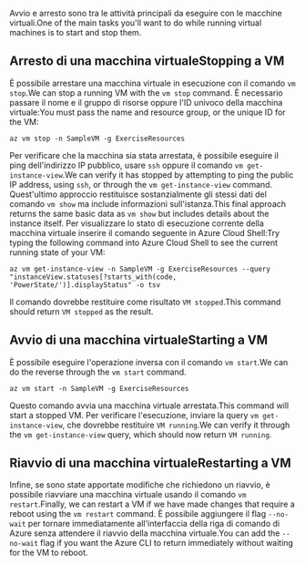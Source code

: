 <span data-ttu-id="6ffe9-101">Avvio e arresto sono tra le attività principali da eseguire con le macchine virtuali.</span><span class="sxs-lookup"><span data-stu-id="6ffe9-101">One of the main tasks you'll want to do while running virtual machines is to start and stop them.</span></span>

## <a name="stopping-a-vm"></a><span data-ttu-id="6ffe9-102">Arresto di una macchina virtuale</span><span class="sxs-lookup"><span data-stu-id="6ffe9-102">Stopping a VM</span></span>

<span data-ttu-id="6ffe9-103">È possibile arrestare una macchina virtuale in esecuzione con il comando `vm stop`.</span><span class="sxs-lookup"><span data-stu-id="6ffe9-103">We can stop a running VM with the `vm stop` command.</span></span> <span data-ttu-id="6ffe9-104">È necessario passare il nome e il gruppo di risorse oppure l'ID univoco della macchina virtuale:</span><span class="sxs-lookup"><span data-stu-id="6ffe9-104">You must pass the name and resource group, or the unique ID for the VM:</span></span>

```azurecli
az vm stop -n SampleVM -g ExerciseResources
```

<span data-ttu-id="6ffe9-105">Per verificare che la macchina sia stata arrestata, è possibile eseguire il ping dell'indirizzo IP pubblico, usare `ssh` oppure il comando `vm get-instance-view`.</span><span class="sxs-lookup"><span data-stu-id="6ffe9-105">We can verify it has stopped by attempting to ping the public IP address, using `ssh`, or through the `vm get-instance-view` command.</span></span> <span data-ttu-id="6ffe9-106">Quest'ultimo approccio restituisce sostanzialmente gli stessi dati del comando `vm show` ma include informazioni sull'istanza.</span><span class="sxs-lookup"><span data-stu-id="6ffe9-106">This final approach returns the same basic data as `vm show` but includes details about the instance itself.</span></span> <span data-ttu-id="6ffe9-107">Per visualizzare lo stato di esecuzione corrente della macchina virtuale inserire il comando seguente in Azure Cloud Shell:</span><span class="sxs-lookup"><span data-stu-id="6ffe9-107">Try typing the following command into Azure Cloud Shell to see the current running state of your VM:</span></span>

```azurecli
az vm get-instance-view -n SampleVM -g ExerciseResources --query "instanceView.statuses[?starts_with(code, 'PowerState/')].displayStatus" -o tsv
```

<span data-ttu-id="6ffe9-108">Il comando dovrebbe restituire come risultato `VM stopped`.</span><span class="sxs-lookup"><span data-stu-id="6ffe9-108">This command should return `VM stopped` as the result.</span></span>

## <a name="starting-a-vm"></a><span data-ttu-id="6ffe9-109">Avvio di una macchina virtuale</span><span class="sxs-lookup"><span data-stu-id="6ffe9-109">Starting a VM</span></span>

<span data-ttu-id="6ffe9-110">È possibile eseguire l'operazione inversa con il comando `vm start`.</span><span class="sxs-lookup"><span data-stu-id="6ffe9-110">We can do the reverse through the `vm start` command.</span></span>

```azurecli
az vm start -n SampleVM -g ExerciseResources
```

<span data-ttu-id="6ffe9-111">Questo comando avvia una macchina virtuale arrestata.</span><span class="sxs-lookup"><span data-stu-id="6ffe9-111">This command will start a stopped VM.</span></span> <span data-ttu-id="6ffe9-112">Per verificare l'esecuzione, inviare la query `vm get-instance-view`, che dovrebbe restituire `VM running`.</span><span class="sxs-lookup"><span data-stu-id="6ffe9-112">We can verify it through the `vm get-instance-view` query, which should now return `VM running`.</span></span>

## <a name="restarting-a-vm"></a><span data-ttu-id="6ffe9-113">Riavvio di una macchina virtuale</span><span class="sxs-lookup"><span data-stu-id="6ffe9-113">Restarting a VM</span></span>

<span data-ttu-id="6ffe9-114">Infine, se sono state apportate modifiche che richiedono un riavvio, è possibile riavviare una macchina virtuale usando il comando `vm restart`.</span><span class="sxs-lookup"><span data-stu-id="6ffe9-114">Finally, we can restart a VM if we have made changes that require a reboot using the `vm restart` command.</span></span> <span data-ttu-id="6ffe9-115">È possibile aggiungere il flag `--no-wait` per tornare immediatamente all'interfaccia della riga di comando di Azure senza attendere il riavvio della macchina virtuale.</span><span class="sxs-lookup"><span data-stu-id="6ffe9-115">You can add the `--no-wait` flag if you want the Azure CLI to return immediately without waiting for the VM to reboot.</span></span>

